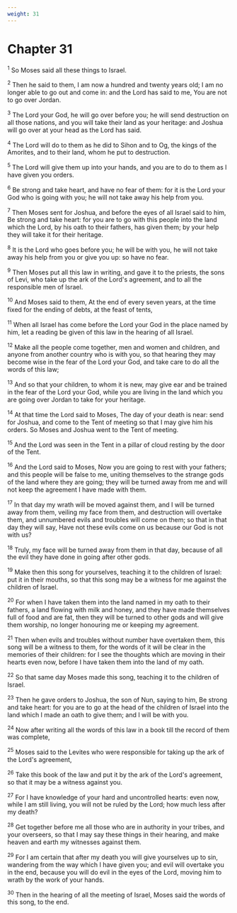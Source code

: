 ```yaml
---
weight: 31
---
```


# Chapter 31

<sup>1</sup> So Moses said all these things to Israel. 

<sup>2</sup> Then he said to them, I am now a hundred and twenty years old; I am no longer able to go out and come in: and the Lord has said to me, You are not to go over Jordan. 

<sup>3</sup> The Lord your God, he will go over before you; he will send destruction on all those nations, and you will take their land as your heritage: and Joshua will go over at your head as the Lord has said. 

<sup>4</sup> The Lord will do to them as he did to Sihon and to Og, the kings of the Amorites, and to their land, whom he put to destruction. 

<sup>5</sup> The Lord will give them up into your hands, and you are to do to them as I have given you orders. 

<sup>6</sup> Be strong and take heart, and have no fear of them: for it is the Lord your God who is going with you; he will not take away his help from you. 

<sup>7</sup> Then Moses sent for Joshua, and before the eyes of all Israel said to him, Be strong and take heart: for you are to go with this people into the land which the Lord, by his oath to their fathers, has given them; by your help they will take it for their heritage. 

<sup>8</sup> It is the Lord who goes before you; he will be with you, he will not take away his help from you or give you up: so have no fear. 

<sup>9</sup> Then Moses put all this law in writing, and gave it to the priests, the sons of Levi, who take up the ark of the Lord's agreement, and to all the responsible men of Israel. 

<sup>10</sup> And Moses said to them, At the end of every seven years, at the time fixed for the ending of debts, at the feast of tents, 

<sup>11</sup> When all Israel has come before the Lord your God in the place named by him, let a reading be given of this law in the hearing of all Israel. 

<sup>12</sup> Make all the people come together, men and women and children, and anyone from another country who is with you, so that hearing they may become wise in the fear of the Lord your God, and take care to do all the words of this law; 

<sup>13</sup> And so that your children, to whom it is new, may give ear and be trained in the fear of the Lord your God, while you are living in the land which you are going over Jordan to take for your heritage. 

<sup>14</sup> At that time the Lord said to Moses, The day of your death is near: send for Joshua, and come to the Tent of meeting so that I may give him his orders. So Moses and Joshua went to the Tent of meeting. 

<sup>15</sup> And the Lord was seen in the Tent in a pillar of cloud resting by the door of the Tent. 

<sup>16</sup> And the Lord said to Moses, Now you are going to rest with your fathers; and this people will be false to me, uniting themselves to the strange gods of the land where they are going; they will be turned away from me and will not keep the agreement I have made with them. 

<sup>17</sup> In that day my wrath will be moved against them, and I will be turned away from them, veiling my face from them, and destruction will overtake them, and unnumbered evils and troubles will come on them; so that in that day they will say, Have not these evils come on us because our God is not with us? 

<sup>18</sup> Truly, my face will be turned away from them in that day, because of all the evil they have done in going after other gods. 

<sup>19</sup> Make then this song for yourselves, teaching it to the children of Israel: put it in their mouths, so that this song may be a witness for me against the children of Israel. 

<sup>20</sup> For when I have taken them into the land named in my oath to their fathers, a land flowing with milk and honey, and they have made themselves full of food and are fat, then they will be turned to other gods and will give them worship, no longer honouring me or keeping my agreement. 

<sup>21</sup> Then when evils and troubles without number have overtaken them, this song will be a witness to them, for the words of it will be clear in the memories of their children: for I see the thoughts which are moving in their hearts even now, before I have taken them into the land of my oath. 

<sup>22</sup> So that same day Moses made this song, teaching it to the children of Israel. 

<sup>23</sup> Then he gave orders to Joshua, the son of Nun, saying to him, Be strong and take heart: for you are to go at the head of the children of Israel into the land which I made an oath to give them; and I will be with you. 

<sup>24</sup> Now after writing all the words of this law in a book till the record of them was complete, 

<sup>25</sup> Moses said to the Levites who were responsible for taking up the ark of the Lord's agreement, 

<sup>26</sup> Take this book of the law and put it by the ark of the Lord's agreement, so that it may be a witness against you. 

<sup>27</sup> For I have knowledge of your hard and uncontrolled hearts: even now, while I am still living, you will not be ruled by the Lord; how much less after my death? 

<sup>28</sup> Get together before me all those who are in authority in your tribes, and your overseers, so that I may say these things in their hearing, and make heaven and earth my witnesses against them. 

<sup>29</sup> For I am certain that after my death you will give yourselves up to sin, wandering from the way which I have given you; and evil will overtake you in the end, because you will do evil in the eyes of the Lord, moving him to wrath by the work of your hands. 

<sup>30</sup> Then in the hearing of all the meeting of Israel, Moses said the words of this song, to the end. 


